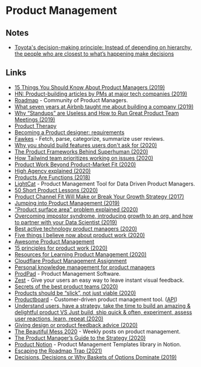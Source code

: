 # Product Management

## Notes

- [Toyota's decision-making principle: Instead of depending on hierarchy, the people who are closest to what’s happening make decisions](https://twitter.com/david_perell/status/1298436779725320192)

## Links

- [15 Things You Should Know About Product Managers (2019)](https://medium.com/@johnpcutler/15-things-you-should-know-about-product-managers-f488513d246)
- [HN: Product-building articles by PMs at major tech companies (2019)](https://news.ycombinator.com/item?id=19047384)
- [Roadmap](https://www.roadmap.com/) - Community of Product Managers.
- [What seven years at Airbnb taught me about building a company (2019)](https://medium.com/@lennysan/what-seven-years-at-airbnb-taught-me-about-building-a-company-e1d035d49c56)
- [Why “Standups” are Useless and How to Run Great Product Team Meetings (2019)](https://medium.com/unusual-ventures/why-standups-are-useless-and-how-to-run-great-product-team-meetings-278f000ea64f)
- [Product Therapy](https://www.youtube.com/channel/UCpT8mlqE8ylJWAU4IwhlSLQ/videos)
- [Becoming a Product designer: requirements](https://paper.dropbox.com/published/Becoming-a-Product-designer-requirements--A0PVM2RsR_29DRQYM6HzbbB5Bg-T2TC8MP45MlCG7sqrPhofQw)
- [Fawkes](https://github.com/intuit/fawkes) - Fetch, parse, categorize, summarize user reviews.
- [Why you should build features users don't ask for (2020)](https://pitch.com/blog/why-you-should-develop-features-people-dont-ask-for)
- [The Product Frameworks Behind Superhuman (2020)](https://www.nfx.com/post/superhuman-product-frameworks/)
- [How Tailwind team prioritizes working on issues (2020)](https://public.3.basecamp.com/p/toAcDMxu8Fvq2yMfd2azTuaV)
- [Product Work Beyond Product-Market Fit (2020)](https://www.reforge.com/blog/product-work-beyond-product-market-fit)
- [High Agency explained (2020)](https://twitter.com/shreyas/status/1276956836856393728)
- [Products Are Functions (2018)](http://www.feltpresence.com/functions.html)
- [LightCat](https://www.lightcat.io/) - Product Management Tool for Data Driven Product Managers.
- [50 Short Product Lessons (2020)](https://cutle.fish/blog/50-product-lessons)
- [Product Channel Fit Will Make or Break Your Growth Strategy (2017)](https://brianbalfour.com/essays/product-channel-fit-for-growth)
- [Jumping into Product Management (2019)](https://www.martzoukos.com/posts/jumping-into-product-management)
- ["Product surface area" problem explained (2020)](https://twitter.com/amontalenti/status/1281940587843813376)
- [Overcoming impostor syndrome, introducing growth to an org, and how to partner with your Data Scientist (2019)](https://www.lennyrachitsky.com/p/this-week-overcoming-impostor-syndrome)
- [Best active technology product managers (2020)](https://twitter.com/patrick_oshag/status/1294319157148889089)
- [Five things I believe now about product work (2020)](https://twitter.com/shreyas/status/1296306987886505985)
- [Awesome Product Management](https://github.com/dend/awesome-product-management)
- [15 principles for product work (2020)](https://twitter.com/shreyas/status/1313539331563298817)
- [Resources for Learning Product Management (2020)](https://informedpm.com/posts/product-manager-resources)
- [Cloudflare Product Management Assignment](https://github.com/cloudflare-hiring/cloudflare-2020-product-management-assignment)
- [Personal knowledge management for product managers](https://twitter.com/osamakhn/status/1317968591279411200)
- [ProdPad](https://www.prodpad.com/) - Product Management Software.
- [Zest](https://hellozest.io/) - Give your users an easy way to leave instant visual feedback.
- [Secrets of the best product teams (2020)](https://st.im/secrets-of-the-best-product-teams/)
- [Products should be “slick”, not just viable (2020)](https://herman.bearblog.dev/mvp-vs-slc/)
- [Productboard](https://www.productboard.com/) - Customer-driven product management tool. ([API](https://developer.productboard.com/))
- [Understand users, have a strategy, take the time to build an amazing & delightful product VS Just build, ship quick & often, experiment, assess user reactions, learn, repeat (2020)](https://twitter.com/shreyas/status/1337852929101815808)
- [Giving design or product feedback advice (2020)](https://twitter.com/joulee/status/1338575853609861121)
- [The Beautiful Mess 2020](https://johnpcutler.github.io/tbm2020/) - Weekly posts on product management.
- [The Product Manager’s Guide to the Strategy (2020)](https://nfng.pro/2020/05/08/strategy/)
- [Product Notion](https://productnotion.co/) - Product Management Templates library in Notion.
- [Escaping the Roadmap Trap (2021)](https://productcrunch.substack.com/p/escaping-the-roadmap-trap)
- [Decisions, Decisions or Why Baskets of Options Dominate (2019)](https://medium.com/@kentbeck_7670/decisions-decisions-or-why-baskets-of-options-dominate-9ac63658b593)
